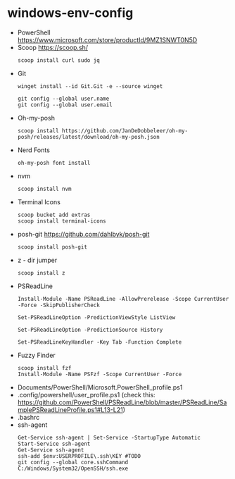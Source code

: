 # windows-env-config

- PowerShell https://www.microsoft.com/store/productId/9MZ1SNWT0N5D
- Scoop https://scoop.sh/
    ```
    scoop install curl sudo jq
    ```
- Git 
    ```
    winget install --id Git.Git -e --source winget

    git config --global user.name
    git config --global user.email
    ```
- Oh-my-posh
    ```
    scoop install https://github.com/JanDeDobbeleer/oh-my-posh/releases/latest/download/oh-my-posh.json
    ```
- Nerd Fonts
    ```
    oh-my-posh font install
    ```
- nvm
    ```
    scoop install nvm
    ```
- Terminal Icons
    ```
    scoop bucket add extras
    scoop install terminal-icons
    ```
- posh-git https://github.com/dahlbyk/posh-git
    ```
    scoop install posh-git
    ```
- z - dir jumper
    ```
    scoop install z
    ```
- PSReadLine
    ```
    Install-Module -Name PSReadLine -AllowPrerelease -Scope CurrentUser -Force -SkipPublisherCheck

    Set-PSReadLineOption -PredictionViewStyle ListView

    Set-PSReadLineOption -PredictionSource History

    Set-PSReadLineKeyHandler -Key Tab -Function Complete
    ```
- Fuzzy Finder
    ```
    scoop install fzf
    Install-Module -Name PSFzf -Scope CurrentUser -Force
    ```
- Documents/PowerShell/Microsoft.PowerShell_profile.ps1
- .config/powershell/user_profile.ps1 (check this: https://github.com/PowerShell/PSReadLine/blob/master/PSReadLine/SamplePSReadLineProfile.ps1#L13-L21)
- .bashrc
- ssh-agent
    ```
    Get-Service ssh-agent | Set-Service -StartupType Automatic
    Start-Service ssh-agent
    Get-Service ssh-agent
    ssh-add $env:USERPROFILE\.ssh\KEY #TODO
    git config --global core.sshCommand C:/Windows/System32/OpenSSH/ssh.exe
    ```